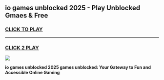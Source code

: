 
## io games unblocked 2025 - Play Unblocked Gmaes & Free
<h3>
<a href="https://news.freeplayer.one?title=io_games_unblocked_2025&ref=16F">CLICK TO PLAY</a></h3>
<hr>

<h3>
<a href="https://news.freeplayer.one?title=io_games_unblocked_2025&ref=16F">CLICK 2 PLAY</a>
  
</h3>

<a href="https://news.freeplayer.one?title=io_games_unblocked_2025&ref=16F/"><img src="https://clearcache.store/games.png"></a>


**io games unblocked 2025 games unblocked: Your Gateway to Fun and Accessible Online Gaming**
